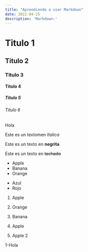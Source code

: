 ```yaml
---
title: "Aprendiendo a usar Markdown"
date: 2022-04-25
description: 'Markdown:'
---
```




# Titulo 1

## Titulo 2

### Titulo 3

#### Titulo 4

##### Titulo 5

###### Titulo 6

<!--Esto es un comentario -->

Hola

Este es un textomen *Italica*

Este es un texto en **negrita**

Este es un texto en ~~tachado~~

<!-- Listas-->

* Apple
* Banana
* Orange

- Azul 
- Rojo

1. Apple
2. Orange
3. Banana

1. Apple
  2. Apple 2  


1-Hola




